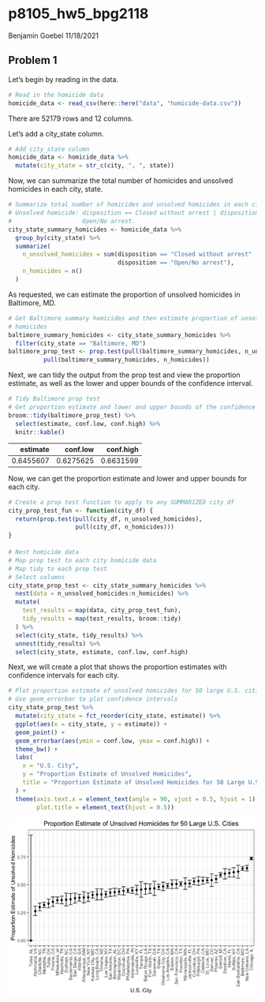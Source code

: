 p8105\_hw5\_bpg2118
================
Benjamin Goebel
11/18/2021

## Problem 1

Let’s begin by reading in the data.

``` r
# Read in the homicide data
homicide_data <- read_csv(here::here("data", "homicide-data.csv"))
```

There are 52179 rows and 12 columns.

Let’s add a city\_state column.

``` r
# Add city_state column
homicide_data <- homicide_data %>%
  mutate(city_state = str_c(city, ", ", state))
```

Now, we can summarize the total number of homicides and unsolved
homicides in each city, state.

``` r
# Summarize total number of homicides and unsolved homicides in each city, state
# Unsolved homicide: disposition == Closed without arrest | disposition ==
#                    Open/No arrest.
city_state_summary_homicides <- homicide_data %>%
  group_by(city_state) %>%
  summarize(
    n_unsolved_homicides = sum(disposition == "Closed without arrest" |
                               disposition == "Open/No arrest"),
    n_homicides = n()
  )
```

As requested, we can estimate the proportion of unsolved homicides in
Baltimore, MD.

``` r
# Get Baltimore summary homicides and then estimate proportion of unsolved
# homicides
baltimore_summary_homicides <- city_state_summary_homicides %>%
  filter(city_state == "Baltimore, MD")
baltimore_prop_test <- prop.test(pull(baltimore_summary_homicides, n_unsolved_homicides),
          pull(baltimore_summary_homicides, n_homicides))
```

Next, we can tidy the output from the prop test and view the proportion
estimate, as well as the lower and upper bounds of the confidence
interval.

``` r
# Tidy Baltimore prop test
# Get proportion estimate and lower and upper bounds of the confidence interval
broom::tidy(baltimore_prop_test) %>%
  select(estimate, conf.low, conf.high) %>%
  knitr::kable()
```

|  estimate |  conf.low | conf.high |
|----------:|----------:|----------:|
| 0.6455607 | 0.6275625 | 0.6631599 |

Now, we can get the proportion estimate and lower and upper bounds for
each city.

``` r
# Create a prop test function to apply to any SUMMARIZED city df
city_prop_test_fun <- function(city_df) {
  return(prop.test(pull(city_df, n_unsolved_homicides), 
                   pull(city_df, n_homicides)))
}

# Nest homicide data
# Map prop test to each city homicide data
# Map tidy to each prop test
# Select columns
city_state_prop_test <- city_state_summary_homicides %>%
  nest(data = n_unsolved_homicides:n_homicides) %>%
  mutate(
    test_results = map(data, city_prop_test_fun),
    tidy_results = map(test_results, broom::tidy)
  ) %>%
  select(city_state, tidy_results) %>%
  unnest(tidy_results) %>%
  select(city_state, estimate, conf.low, conf.high)
```

Next, we will create a plot that shows the proportion estimates with
confidence intervals for each city.

``` r
# Plot proportion estimate of unsolved homicides for 50 large U.S. cities
# Use geom_errorbar to plot confidence intervals
city_state_prop_test %>%
  mutate(city_state = fct_reorder(city_state, estimate)) %>%
  ggplot(aes(x = city_state, y = estimate)) +
  geom_point() +
  geom_errorbar(aes(ymin = conf.low, ymax = conf.high)) +
  theme_bw() +
  labs(
    x = "U.S. City",
    y = "Proportion Estimate of Unsolved Homicides",
    title = "Proportion Estimate of Unsolved Homicides for 50 Large U.S. Cities"
  ) +
  theme(axis.text.x = element_text(angle = 90, vjust = 0.5, hjust = 1),
        plot.title = element_text(hjust = 0.5))
```

![](p8105_hw5_bpg2118_files/figure-gfm/unnamed-chunk-7-1.png)<!-- -->
